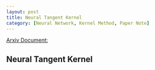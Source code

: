 ```yaml
---
layout: post
title: Neural Tangent Kernel
category: [Neural Network, Kernel Method, Paper Note]
---
```


[Arxiv Document:](http://arxiv.org/abs/1806.07572)

<!--exerpt-->

## Neural Tangent Kernel

